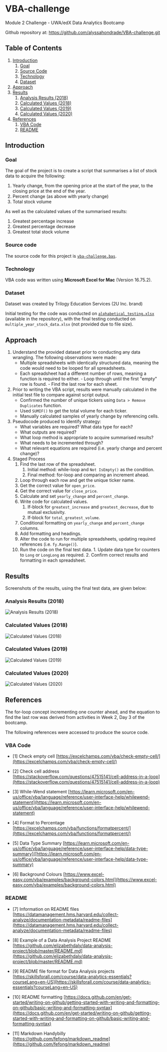 # VBA-challenge
Module 2 Challenge - UWA/edX Data Analytics Bootcamp

Github repository at: https://github.com/alyssahondrade/VBA-challenge.git

## Table of Contents
1. [Introduction](https://github.com/alyssahondrade/VBA-challenge/blob/main/README.md#introduction)
    1. [Goal](https://github.com/alyssahondrade/VBA-challenge/tree/main#goal)
    2. [Source Code](https://github.com/alyssahondrade/VBA-challenge/blob/main/README.md#source-code)
    3. [Technology](https://github.com/alyssahondrade/VBA-challenge/blob/main/README.md#technology)
    4. [Dataset](https://github.com/alyssahondrade/VBA-challenge/blob/main/README.md#dataset)
2. [Approach](https://github.com/alyssahondrade/VBA-challenge/blob/main/README.md#approach)
3. [Results](https://github.com/alyssahondrade/VBA-challenge/blob/main/README.md#results)
    1. [Analysis Results (2018)](https://github.com/alyssahondrade/VBA-challenge/blob/main/README.md#analysis-results-2018)
    2. [Calculated Values (2018)](https://github.com/alyssahondrade/VBA-challenge/blob/main/README.md#calculated-values-2018)
    3. [Calculated Values (2019)](https://github.com/alyssahondrade/VBA-challenge/blob/main/README.md#calculated-values-2019)
    4. [Calculated Values (2020)](https://github.com/alyssahondrade/VBA-challenge/blob/main/README.md#calculated-values-2020)
5. [References](https://github.com/alyssahondrade/VBA-challenge/blob/main/README.md#references)
    1. [VBA Code](https://github.com/alyssahondrade/VBA-challenge/blob/main/README.md#vba-code)
    2. [README](https://github.com/alyssahondrade/VBA-challenge/blob/main/README.md#readme)

## Introduction
### Goal
The goal of the project is to create a script that summarises a list of stock data to acquire the following:
1. Yearly change, from the opening price at the start of the year, to the closing price at the end of the year.
2. Percent change (as above with yearly change)
3. Total stock volume

As well as the calculated values of the summarised results:
1. Greatest percentage increase
2. Greatest percentage decrease
3. Greatest total stock volume

### Source code
The source code for this project is [`vba-challenge.bas`](https://github.com/alyssahondrade/VBA-challenge/blob/main/vba-challenge.bas).

### Technology
VBA code was written using **Microsoft Excel for Mac** (Version 16.75.2).

### Dataset
Dataset was created by Trilogy Education Services (2U Inc. brand)

Initial testing for the code was conducted on [`alphabetical_testing.xlsx`](https://github.com/alyssahondrade/VBA-challenge/blob/main/alphabetical_testing.xlsx) (available in the repository), with the final testing conducted on `multiple_year_stock_data.xlsx` (not provided due to file size).

## Approach
1. Understand the provided dataset prior to conducting any data wrangling. The following observations were made: 
    - Multiple spreadsheets with identically structured data, meaning the code would need to be looped for all spreadsheets.
    - Each spreadsheet had a different number of rows, meaning a function is required to either.
          - Loop through until the first "empty" row is found.
          - Find the last row for each sheet.
2. Prior to writing the VBA script, results were manually calculated in the initial test file to compare against script output.
    - Confirmed the number of unique tickers using `Data > Remove Duplicates` function.
    - Used `SUMIF()` to get the total volume for each ticker.
    - Manually calculated samples of yearly change by referencing cells.
3. Pseudocode produced to identify strategy:
    - What variables are required? What data type for each?
    - What outputs are required?
    - What loop method is appropriate to acquire summarised results?
    - What needs to be incremented through?
    - What relevant equations are required (i.e. yearly change and percent change)?
4. Staged Process
    1. Find the last row of the spreadsheet.
        1. Initial method: while-loop and `Not IsEmpty()` as the condition.
        2. Final method: for-loop and comparing an increment ahead.
    2. Loop through each row and get the unique ticker name.
    3. Get the correct value for `open_price`.
    4. Get the correct value for `close_price`.
    5. Calculate and set `yearly_change` and `percent_change`.
    6. Write code for calculated values.
       1. If-block for `greatest_increase` and `greatest_decrease`, due to mutual exclusivity.
       2. If-block for `total_greatest_volume`.
    7. Conditional formatting on `yearly_change` and `percent_change` columns.
    8. Add formatting and headings.
    9. Alter the code to run for multiple spreadsheets, updating required references (i.e. `fy.Range()`).
    10. Run the code on the final test data.
       1. Update data type for counters to `Long` or `LongLong` as required.
       2. Confirm correct results and formatting in each spreadsheet.

## Results
Screenshots of the results, using the final test data, are given below:
### Analysis Results (2018)
![Analysis Results (2018)](https://github.com/alyssahondrade/VBA-challenge/blob/main/Screenshots/Analysis%20Results.png)

### Calculated Values (2018)
![Calculated Values (2018)](https://github.com/alyssahondrade/VBA-challenge/blob/main/Screenshots/Calculated%20Values%20-%202018.png)

### Calculated Values (2019)
![Calculated Values (2019)](https://github.com/alyssahondrade/VBA-challenge/blob/main/Screenshots/Calculated%20Values%20-%202019.png)

### Calculated Values (2020)
![Calculated Values (2020)](https://github.com/alyssahondrade/VBA-challenge/blob/main/Screenshots/Calculated%20Values%20-%202020.png)

## References
The for-loop concept incrementing one counter ahead, and the equation to find the last row was derived from activities in Week 2, Day 3 of the bootcamp.

The following references were accessed to produce the source code.

### VBA Code
- [1] Check empty cell [https://excelchamps.com/vba/check-empty-cell/](https://excelchamps.com/vba/check-empty-cell/)

- [2] Check cell address [https://stackoverflow.com/questions/47515141/cell-address-in-a-loop](https://stackoverflow.com/questions/47515141/cell-address-in-a-loop)

- [3] While-Wend statement [https://learn.microsoft.com/en-us/office/vba/language/reference/user-interface-help/whilewend-statement](https://learn.microsoft.com/en-us/office/vba/language/reference/user-interface-help/whilewend-statement)

- [4] Format to Percentage [https://excelchamps.com/vba/functions/formatpercent/](https://excelchamps.com/vba/functions/formatpercent/)

- [5] Data Type Summary [https://learn.microsoft.com/en-us/office/vba/language/reference/user-interface-help/data-type-summary]([https://learn.microsoft.com/en-us/office/vba/language/reference/user-interface-help/data-type-summary)

- [6] Background Colours [https://www.excel-easy.com/vba/examples/background-colors.html](https://www.excel-easy.com/vba/examples/background-colors.html)

### README
- [7] Information on README files [https://datamanagement.hms.harvard.edu/collect-analyze/documentation-metadata/readme-files](https://datamanagement.hms.harvard.edu/collect-analyze/documentation-metadata/readme-files)

- [8] Example of a Data Analysis Project README [https://github.com/elizabethdaly/data-analysis-project/blob/master/README.md](https://github.com/elizabethdaly/data-analysis-project/blob/master/README.md)

- [9] README file format for Data Analysis projects [https://skillsforall.com/course/data-analytics-essentials?courseLang=en-US](https://skillsforall.com/course/data-analytics-essentials?courseLang=en-US)

- [10] README formatting [https://docs.github.com/en/get-started/writing-on-github/getting-started-with-writing-and-formatting-on-github/basic-writing-and-formatting-syntax](https://docs.github.com/en/get-started/writing-on-github/getting-started-with-writing-and-formatting-on-github/basic-writing-and-formatting-syntax)

- [11] Markdown Handybilly [https://github.com/fefong/markdown_readme](https://github.com/fefong/markdown_readme)
